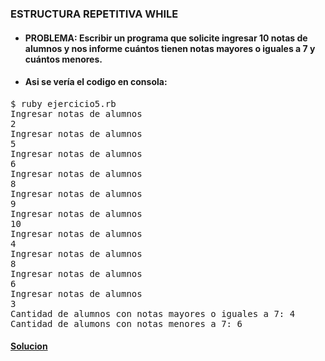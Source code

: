### ESTRUCTURA REPETITIVA WHILE

* #### PROBLEMA: Escribir un programa que solicite ingresar 10 notas de alumnos y nos informe cuántos tienen notas mayores o iguales a 7 y cuántos menores.


* #### Asi se vería el codigo en consola:

<pre>
$ ruby ejercicio5.rb
Ingresar notas de alumnos
2
Ingresar notas de alumnos
5
Ingresar notas de alumnos
6
Ingresar notas de alumnos
8
Ingresar notas de alumnos
9
Ingresar notas de alumnos
10
Ingresar notas de alumnos
4
Ingresar notas de alumnos
8
Ingresar notas de alumnos
6
Ingresar notas de alumnos
3
Cantidad de alumnos con notas mayores o iguales a 7: 4
Cantidad de alumons con notas menores a 7: 6
</pre>

#### [Solucion][1]
[1]:/Ejercicio5/ejercicio5.rb